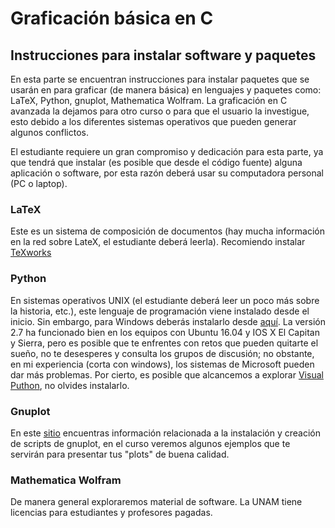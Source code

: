 # Graficación básica en C
## Instrucciones para instalar software y paquetes

En esta parte se encuentran instrucciones para instalar paquetes que se usarán 
en para graficar (de manera básica) en lenguajes y paquetes como: LaTeX, Python, gnuplot, Mathematica Wolfram.
La graficación en C avanzada la dejamos para otro curso o para que el usuario la investigue, 
esto debido a los diferentes sistemas operativos que pueden generar algunos conflictos.

El estudiante requiere un gran compromiso y dedicación para esta parte, ya que tendrá que instalar (es posible que 
desde el código fuente) alguna aplicación o software, por esta razón deberá usar su computadora personal (PC o laptop).

### LaTeX

Este es un sistema de composición de documentos (hay mucha información en la red sobre LateX, el estudiante deberá leerla). Recomiendo instalar [TeXworks](https://www.tug.org/texworks/)

### Python
En sistemas operativos UNIX (el estudiante deberá leer un poco más sobre la historia, etc.), este lenguaje de programación 
viene instalado desde el inicio. Sin embargo, para Windows deberás instalarlo desde [aquí](https://www.python.org/downloads/windows/). La versión 2.7 ha funcionado bien en los equipos con Ubuntu 16.04 y IOS X El Capitan y Sierra, pero es posible 
que te enfrentes con retos que pueden quitarte el sueño, no te desesperes y consulta los grupos de discusión; no obstante, 
en mi experiencia (corta con windows), los sistemas de Microsoft pueden dar más problemas. Por cierto, es posible que alcancemos 
a explorar [Visual Puthon](http://vpython.org/), no olvides instalarlo.

### Gnuplot

En este [sitio](http://www.gnuplot.info/) encuentras información relacionada a la instalación y creación de scripts de gnuplot, 
en el curso veremos algunos ejemplos que te servirán para presentar tus "plots" de buena calidad.

### Mathematica Wolfram

De manera general exploraremos material de software. La UNAM tiene licencias para estudiantes y profesores pagadas.
